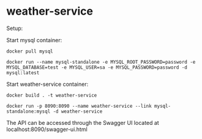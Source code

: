 # weather-service


Setup:

Start mysql container:

`docker pull mysql`

`docker run --name mysql-standalone -e MYSQL_ROOT_PASSWORD=password -e MYSQL_DATABASE=test -e MYSQL_USER=sa -e MYSQL_PASSWORD=password -d mysql:latest`

Start weather-service container:

`docker build . -t weather-service`

`docker run -p 8090:8090 --name weather-service --link mysql-standalone:mysql -d weather-service`

The API can be accessed through the Swagger UI located at localhost:8090/swagger-ui.html
